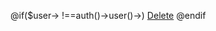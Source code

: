 @if($user-> !==auth()->user()->)
                        <a href="javascript:;" onclick="removeUser({{ $user->id }})" class="btn btn-danger btn-sm">Delete</a>
                        @endif
                        

